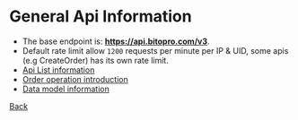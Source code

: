 # General Api Information
* The base endpoint is: **https://api.bitopro.com/v3**.
* Default rate limit allow `1200` requests per minute per IP & UID, some apis (e.g CreateOrder) has its own rate limit.
* [Api List information](../../README.md#restful-api-list)
* [Order operation introduction](../../order.md)
* [Data model information](../../model.md)


[Back](../../README.md)